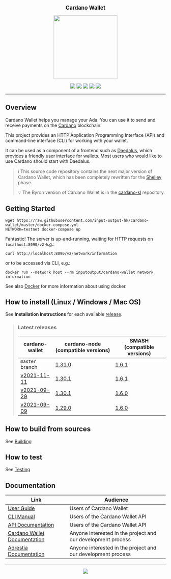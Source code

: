 <p align="center">
  <big><strong>Cardano Wallet</strong></big>
</p>

<p align="center">
  <img width="200" src=".github/images/cardano-logo.png"/>
</p>

<p align="center">
  <a href="https://github.com/input-output-hk/cardano-wallet/releases"><img src="https://img.shields.io/github/release-pre/input-output-hk/cardano-wallet.svg?style=for-the-badge" /></a>
  <a href="https://buildkite.com/input-output-hk/cardano-wallet"><img src="https://img.shields.io/buildkite/7ea3dac7a16f066d8dfc8f426a9a9f7a2131e899cd96c444cf/master?label=BUILD&style=for-the-badge"/></a>
  <a href="https://buildkite.com/input-output-hk/cardano-wallet-nightly"><img src="https://img.shields.io/buildkite/59ea9363b8526e867005ca8839db47715bc5f661f36e490143/master?label=BENCHMARK&style=for-the-badge" /></a>
  <a href="https://github.com/input-output-hk/cardano-wallet/actions?query=workflow%3Awindows"><img src="https://img.shields.io/github/workflow/status/input-output-hk/cardano-wallet/windows?label=Windows&style=for-the-badge" /></a>
  <a href="https://hydra.iohk.io/jobset/Cardano/cardano-wallet#tabs-jobs"><img src="https://raw.githubusercontent.com/input-output-hk/cardano-wallet/ci-stats/hydra-badge.svg" /></a>
  <!--
  <a href="https://coveralls.io/github/input-output-hk/cardano-wallet?branch=HEAD"><img src="https://img.shields.io/coveralls/github/input-output-hk/cardano-wallet/HEAD?style=for-the-badge" /></a>
  -->
</p>

<hr/>

## Overview

Cardano Wallet helps you manage your Ada. You can use it to send and
receive payments on the [Cardano](https://www.cardano.org) blockchain.

This project provides an HTTP Application Programming Interface (API)
and command-line interface (CLI) for working with your wallet.

It can be used as a component of a frontend such as
[Daedalus](https://daedaluswallet.io), which provides a friendly user
interface for wallets. Most users who would like to use Cardano should
start with Daedalus.

> :information_source: This source code repository contains the next major version of Cardano
> Wallet, which has been completely rewritten for the
> [Shelley](https://roadmap.cardano.org/) phase.
>
> :bulb: The Byron version of Cardano Wallet is in the
> [cardano-sl](https://github.com/input-output-hk/cardano-sl)
> repository.

## Getting Started

```
wget https://raw.githubusercontent.com/input-output-hk/cardano-wallet/master/docker-compose.yml
NETWORK=testnet docker-compose up
```

Fantastic! The server is up-and-running, waiting for HTTP requests on `localhost:8090/v2` e.g.:

```
curl http://localhost:8090/v2/network/information
```

or to be accessed via CLI, e.g.:

```
docker run --network host --rm inputoutput/cardano-wallet network information
```

See also [Docker](https://input-output-hk.github.io/cardano-wallet/user-guide/Docker) for more information about using docker.

## How to install (Linux / Windows / Mac OS)

See **Installation Instructions** for each available [release](https://github.com/input-output-hk/cardano-wallet/releases).

> ### Latest releases
>
> | cardano-wallet | cardano-node (compatible versions) | SMASH (compatible versions)
> | --- | --- | ---
> | `master` branch | [1.31.0](https://github.com/input-output-hk/cardano-node/releases/tag/1.31.0) | [1.6.1](https://github.com/input-output-hk/smash/releases/tag/1.6.1)
> | [v2021-11-11](https://github.com/input-output-hk/cardano-wallet/releases/tag/v2021-11-11) | [1.30.1](https://github.com/input-output-hk/cardano-node/releases/tag/1.30.1) | [1.6.1](https://github.com/input-output-hk/smash/releases/tag/1.6.1)
> | [v2021-09-29](https://github.com/input-output-hk/cardano-wallet/releases/tag/v2021-09-29) | [1.30.1](https://github.com/input-output-hk/cardano-node/releases/tag/1.30.1) | [1.6.0](https://github.com/input-output-hk/smash/releases/tag/1.6.0)
> | [v2021-09-09](https://github.com/input-output-hk/cardano-wallet/releases/tag/v2021-09-09) | [1.29.0](https://github.com/input-output-hk/cardano-node/releases/tag/1.29.0) | [1.6.0](https://github.com/input-output-hk/smash/releases/tag/1.6.0)

## How to build from sources

See [Building](https://input-output-hk.github.io/cardano-wallet/dev/Building)

## How to test

See [Testing](https://input-output-hk.github.io/cardano-wallet/dev/Testing)

## Documentation

| Link                                                                                               | Audience                                                     |
| ---                                                                                                | ---                                                          |
| [User Guide](https://input-output-hk.github.io/cardano-wallet/user-guide) | Users of Cardano Wallet                              |
| [CLI Manual](https://input-output-hk.github.io/cardano-wallet/user-guide/cli) | Users of the Cardano Wallet API                              |
| [API Documentation](https://input-output-hk.github.io/cardano-wallet/api/edge)                     | Users of the Cardano Wallet API                              |
| [Cardano Wallet Documentation](https://input-output-hk.github.io/cardano-wallet/)                                     | Anyone interested in the project and our development process |
| [Adrestia Documentation](https://input-output-hk.github.io/adrestia/)                                     | Anyone interested in the project and our development process |

<hr/>

<p align="center">
  <a href="https://github.com/input-output-hk/cardano-wallet/blob/master/LICENSE"><img src="https://img.shields.io/github/license/input-output-hk/cardano-wallet.svg?style=for-the-badge" /></a>
</p>
